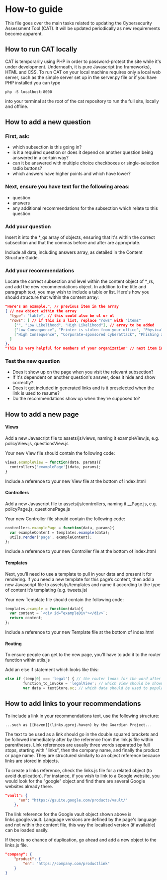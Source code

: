 # How-to guide

This file goes over the main tasks related to updating the Cybersecurity Assessment Tool (CAT). It will be updated periodically as new requirements become apparent.

## How to run CAT locally
CAT is temporarily using PHP in order to password-protect the site while it's under development. Underneath, it is pure Javascript (no frameworks), HTML and CSS. To run CAT on your local machine requires only a local web server, such as the simple server set up in the server.py file or if you have PHP installed you can type 
```
php -S localhost:8000
```
into your terminal at the root of the cat repository to run the full site, locally and offline.


## How to add a new question

### First, ask:
* which subsection is this going in?
* is it a required question or does it depend on another question being answered in a certain way?
* can it be answered with multiple choice checkboxes or single-selection radio buttons?
* which answers have higher points and which have lower?

### Next, ensure you have text for the following areas:
* question
* answers
* any additional recommendations for the subsection which relate to this question

### Add your question 
Insert it into the *_qs array of objects, ensuring that it's within the correct subsection and that the commas before and after are appropriate.

Include all data, including answers array, as detailed in the Content Structure Guide.

### Add your recommendations
Locate the correct subsection and level within the content object of *_rs, and add the new recommendations object. In addition to the title and paragraph text, you may wish to include a table or list. Here's how you should structure that within the content array:

```json
"Here's an example.", // previous item in the array
{ // new object within the array
  "type": "table", // this could also be ul or ol
  "rows": [ // if this is a list, replace "rows" with "items"
    ["", "Low Likelihood", "High Likelihood"], // array to be added
    ["Low Consequence", "Printer is stolen from your office", "Physical damage to your phone"],
    ["High Consequence", "Corporate-sponsored cyberattack", "Phishing attack on your email account"]
  ]
},
"This is very helpful for members of your organization" // next item in the array
```

### Test the new question
* Does it show up on the page when you visit the relevant subsection?
* If it's dependent on another question's answer, does it hide and show correctly?
* Does it get included in generated links and is it preselected when the link  is used to resume?
* Do the recommendations show up when they're supposed to?


## How to add a new page

#### Views
Add a new Javascript file to assets/js/views, naming it exampleView.js, e.g. policyView.js, questionsView.js

Your new View file should contain the following code:
```js
views.exampleView = function(data, params){
  controllers['examplePage'](data, params);
}
```
Include a reference to your new View file at the bottom of index.html

#### Controllers
Add a new Javascript file to assets/js/controllers, naming it __Page.js, e.g. policyPage.js, questionsPage.js

Your new Controller file should contain the following code:
```js
controllers.examplePage = function(data, params){
  var exampleContent = templates.example(data);
  utils.render('page', exampleContent);
};
```
Include a reference to your new Controller file at the bottom of index.html

#### Templates
Next, you’ll need to use a template to pull in your data and present it for rendering. If you need a new template for this page’s content, then add a new Javascript file to assets/js/templates and name it according to the type of content it’s templating (e.g. tweets.js)

Your new Template file should contain the following code:
```js
templates.example = function(data){
  var content = `<div id=“exampleDiv"></div>`;
  return content;
};
```
Include a reference to your new Template file at the bottom of index.html

#### Routing
To ensure people can get to the new page, you'll have to add it to the router function within utils.js

Add an else if statement which looks like this:
```js
else if (temp[0] === 'legal') { // the router looks for the word after the /# separator, e.g. domain.com/#legal
        function_to_invoke = 'legalView'; // which view should be shown to the user?
        var data = textStore.oc; // which data should be used to populate this view?
```


## How to add links to your recommendations
To include a link in your recommendations text, use the following structure:
```
...such as [[Haven]](links.gproj.haven) by the Guardian Project...
```
The text to be used as a link should go in the double squared brackets and be followed immediately after by the reference from the link.js file within parentheses. Link references are usually three words separated by full stops, starting with "links", then the company name, and finally the product or page name. They are structured similarly to an object reference because links are stored in objects.

To create a links reference, check the links.js file for a related object (to avoid duplication). For instance, if you wish to link to a Google website, you would look for the "google" object and find there are several Google websites already there. 
``` json
"vault": {
      "en": "https://gsuite.google.com/products/vault/"
    },
```
The link reference for the Google vault object shown above is links.google.vault. Language versions are defined by the page's language and not within the content file, this way the localised version (if available) can be loaded easily.

If there is no chance of duplication, go ahead and add a new object to the links.js file.
```json
"company": {
    "product": {
        "en": "https://company.com/productlink"
    }
}
```